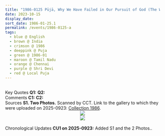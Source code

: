 ```yaml
---
title: "1986-0125 Pūjā, Why We Have Failed in Our Pursuit of God (The Whole System Has to Be Changed), Chennai, Tamil Nadu, India"
date: 2023-10-15
display_date: 
sort_date: 1986-01-25.1
permalink: /events/1986-0125-a
tags:
  - blue @ English
  - brown @ India
  - crimson @ 1986
  - deeppink @ Puja
  - green @ 1986-01
  - maroon @ Tamil Nadu
  - orange @ Chennai
  - purple @ Shri Devi
  - red @ Local Puja
---
```


<br>

<wave-list>
  <list-title color="DarkSeaGreen" width="55">Key Quotes</list-title>
  <list-item color="BlanchedAlmond" width="280"><b>Q1:</b> <i></i></list-item>
  <list-item color="Lavender" width="280"><b>Q2:</b> <i></i></list-item>
</wave-list>

<br>

<wave-list>
  <list-title color="DarkSeaGreen" width="55">Comments</list-title>
  <list-item color="BlanchedAlmond" width="280"><b>C1:</b> <i></i></list-item>
  <list-item color="Lavender" width="280"><b>C2:</b> <i></i></list-item>
</wave-list>

<br>

<wave-list>
  <list-title color="DarkSeaGreen" width="40">Sources</list-title>
  <list-item color="BlanchedAlmond"  width="280"><b>S1. Two Photos.</b> Scanned by CCT. Link to the gallery to which they were uploaded on 2025-0923: <a href="https://eternalmoments.smugmug.com/Collections/Yogi-Mahajan-Collection/1986">Collection 1986</a>.</list-item>
</wave-list>

<div style="text-align: center"><img src="https://pub-bcc3cbe9b1e94ba1ac28915f7a3900fa.r2.dev/1986-0125_Puja_Why_We_Have_Failed_in_Our_Pursuit_of_God_(The_Whole_System_Has_to_Be_Changed)_Chennai_Tamil_Nadu_India_01_(from_tif)_(Yogi_Mahajan_Collection).jpg" /></div>

<div style="text-align: center"><img src="https://pub-bcc3cbe9b1e94ba1ac28915f7a3900fa.r2.dev/1986-0125_Puja_Why_We_Have_Failed_in_Our_Pursuit_of_God_(The_Whole_System_Has_to_Be_Changed)_Chennai_Tamil_Nadu_India_02_(from_tif)_(Yogi_Mahajan_Collection).jpg" /></div>

<br>

<wave-list>
  <list-title color="DarkSeaGreen" width="110">Chronological Updates</list-title>
  <list-item color="BlanchedAlmond" width="280"><b>CU1 on 2025-0923:</b> Added S1 and the 2 Photos.</b></font></a>.</list-item> 
</wave-list>  